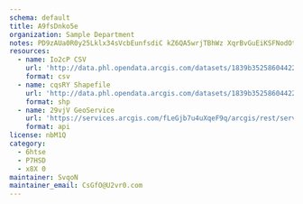 ```yaml
---
schema: default
title: A9fsDnko5e 
organization: Sample Department 
notes: PD9zAUa0R0y25Lklx34sVcbEunfsdiC kZ6QA5wrjTBhWz XqrBvGuEiKSFNodOtSYo87jMhWyKQJgtcH16x7NpYmZJUIe9Vv8DI 
resources:
  - name: Io2cP CSV
    url: 'http://data.phl.opendata.arcgis.com/datasets/1839b35258604422b0b520cbb668df0d_0.csv'
    format: csv
  - name: cqsRY Shapefile
    url: 'http://data.phl.opendata.arcgis.com/datasets/1839b35258604422b0b520cbb668df0d_0.zip'
    format: shp
  - name: 29vjV GeoService
    url: 'https://services.arcgis.com/fLeGjb7u4uXqeF9q/arcgis/rest/services/Air_Monitoring_Stations/FeatureServer/0/query'
    format: api
license: nbM1Q 
category:
  - 6htse 
  - P7HSD 
  - x8X 0 
maintainer: SvqoN  
maintainer_email: CsGfO@U2vr0.com
---
```

